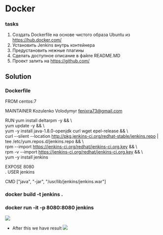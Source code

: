 # Docker
### tasks
1.	Создать Dockerfile на основе чистого образа Ubuntu из https://hub.docker.com/
2.	Установить Jenkins внутрь контейнера
3.	Предустановить нежные плагины
4.	Сделать доступное описание в файле README.MD
5.	Проект залить на https://github.com/


## Solution
### Dockerfile
FROM centos:7     

MAINTAINER Kozulenko Volodymyr <fenixra73@gmail.com>     

RUN yum install deltarpm -y && \     
    yum update -y && \    
    yum -y install java-1.8.0-openjdk curl  wget epel-release && \      
    curl --silent --location http://pkg.jenkins-ci.org/redhat-stable/jenkins.repo |  tee /etc/yum.repos.d/jenkins.repo && \      
    rpm --import https://jenkins-ci.org/redhat/jenkins-ci.org.key && \     
    rpm -v --import https://jenkins-ci.org/redhat/jenkins-ci.org.key && \     
    yum -y install jenkins     


EXPOSE 8080     
.
USER jenkins    

CMD ["java", "-jar", "/usr/lib/jenkins/jenkins.war"]     

### docker build -t jenkins .


### docker run -it  -p 8080:8080 jenkins
![](https://github.com/fenixra73/Dnipro_DevOps_int_2020/raw/master/task2-docker/screenshot/pic0.png  )

* After this we have result
![](https://github.com/fenixra73/Dnipro_DevOps_int_2020/raw/master/task2-docker/screenshot/pic1.png  )